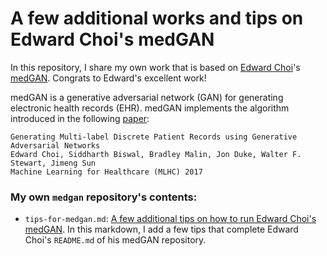 A few additional works and tips on Edward Choi's medGAN
=====================

In this repository, I share my own work that is based on [Edward Choi](https://github.com/mp2893/)'s [medGAN](https://github.com/mp2893/medgan). Congrats to Edward's excellent work!

medGAN is a generative adversarial network (GAN) for generating electronic health records (EHR). medGAN implements the algorithm introduced in the following [paper](https://arxiv.org/abs/1703.06490):

	Generating Multi-label Discrete Patient Records using Generative Adversarial Networks
	Edward Choi, Siddharth Biswal, Bradley Malin, Jon Duke, Walter F. Stewart, Jimeng Sun  
	Machine Learning for Healthcare (MLHC) 2017

### My own `medgan` repository's contents:
* `tips-for-medgan.md`: [A few additional tips on how to run Edward Choi's medGAN](https://github.com/sylvaincom/medgan/blob/master/tips-for-medgan.md). In this markdown, I add a few tips that complete Edward Choi's `README.md` of his medGAN repository.
